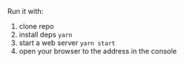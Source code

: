 Run it with:
  1. clone repo
  1. install deps `yarn`
  1. start a web server `yarn start`
  1. open your browser to the address in the console
